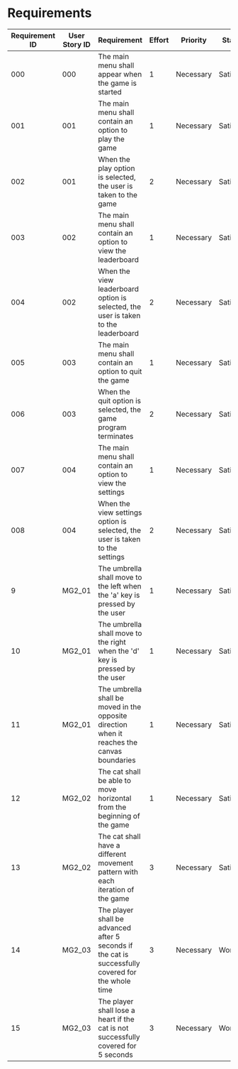 # Requirements

| Requirement ID | User Story ID | Requirement                                        | Effort | Priority  | Status   |
|----------------|---------------|----------------------------------------------------|--------|-----------|----------|
| 000              | 000             | The main menu shall appear when the game is started | 1      | Necessary | Satisfied |
| 001              | 001             | The main menu shall contain an option to play the game           | 1      | Necessary | Satisfied    |
| 002              | 001             | When the play option is selected, the user is taken to the game  | 2      | Necessary | Satisfied |
| 003              | 002             | The main menu shall contain an option to view the leaderboard    | 1      | Necessary | Satisfied |
| 004              | 002             | When the view leaderboard option is selected, the user is taken to the leaderboard | 2      | Necessary | Satisfied |
| 005              | 003             | The main menu shall contain an option to quit the game                   | 1      | Necessary | Satisfied |
| 006              | 003             | When the quit option is selected, the game program terminates   | 2      | Necessary | Satisfied |
|007 | 004 |  The main menu shall contain an option to view the settings | 1  | Necessary | Satisfied |
|008| 004 | When the view settings option is selected, the user is taken to the settings | 2 | Necessary | Satisfied |
| 9   | MG2_01 | The umbrella shall move to the left when the 'a' key is pressed by the user                        | 1   | Necessary | Satisfied |
| 10  | MG2_01 | The umbrella shall move to the right when the 'd' key is pressed by the user                       | 1   | Necessary | Satisfied |
| 11  | MG2_01 | The umbrella shall be moved in the opposite direction when it reaches the canvas boundaries        | 1   | Necessary | Satisfied |
| 12  | MG2_02 | The cat shall be able to move horizontal from the beginning of the game                            | 1   | Necessary | Satisfied |
| 13  | MG2_02 | The cat shall have a different movement pattern with each iteration of the game                    | 3   | Necessary | Satisfied |
| 14  | MG2_03 | The player shall be advanced after 5 seconds if the cat is successfully covered for the whole time | 3   | Necessary | Working   |
| 15  | MG2_03 | The player shall lose a heart if the cat is not successfully covered for 5 seconds                 | 3   | Necessary | Working   |
